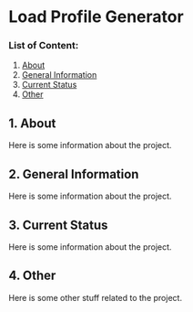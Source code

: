 # Load Profile Generator

### List of Content:
1. [About](#1.-About)
2. [General Information](#2.-General-Information)
3. [Current Status](#3.-Current-Status)
4. [Other](#4.-Other)

## 1. About
Here is some information about the project.

## 2. General Information
Here is some information about the project.

## 3. Current Status
Here is some information about the project.

## 4. Other
Here is some other stuff related to the project.
